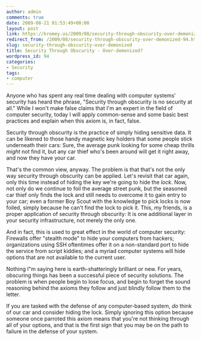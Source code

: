 ```yaml
---
author: admin
comments: true
date: 2009-08-21 01:53:49+00:00
layout: post
link: https://kromey.us/2009/08/security-through-obscurity-over-demonized-94.html
redirect_from: /2009/08/security-through-obscurity-over-demonized-94.html
slug: security-through-obscurity-over-demonized
title: Security Through Obscurity - Over-demonized?
wordpress_id: 94
categories:
- Security
tags:
- computer
---
```


Anyone who has spent any real time dealing with computer systems' security has heard the phrase, "Security through obscurity is no security at all." While I won't make false claims that I'm an expert in the field of computer security, today I will apply common-sense and some basic best practices and explain when this axiom is, in fact, false.

Security through obscurity is the practice of simply hiding sensitive data. It can be likened to those handy magnetic key holders that some people stick underneath their cars: Sure, the average punk looking for some cheap thrills _might_ not find it, but any car thief who's been around will get it right away, and now they have your car.

That's the common view, anyway. The problem is that that's not the only way security through obscurity can be applied. Let's revisit that car again, only this time instead of hiding the key we're going to hide the _lock_. Now, not only do we continue to foil the average street punk, but the seasoned car thief only finds the lock and still needs to overcome it to gain entry to your car; even a former Boy Scout with the knowledge to pick locks is now foiled, simply because he can't find the lock to pick it. This, my friends, is a proper application of security through obscurity: It is one additional layer in your security infrastructure, not merely the only one.

And in fact, this is used to great effect in the world of computer security: Firewalls offer "stealth mode" to hide your computers from hackers; organizations using SSH oftentimes offer it on a non-standard port to hide the service from script kiddies; and a myriad computer systems will hide options that are not available to the current user.

Nothing I"m saying here is earth-shatteringly brilliant or new. For years, obscuring things has been a successful piece of security solutions. The problem is when people begin to lose focus, and begin to forget the sound reasoning behind the axioms they follow and just blindly follow them to the letter.

If you are tasked with the defense of any computer-based system, _do_ think of our car and consider hiding the lock. Simply ignoring this option because someone once parroted this axiom means that you're not thinking through all of your options, and that is the first sign that you may be on the path to failure in the defense of your system.
